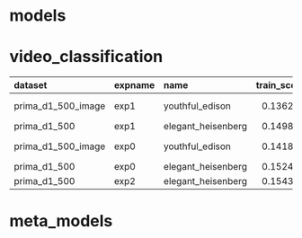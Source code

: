 # models 

# video_classification 

| dataset            | expname   | name               |   train_score |   val_score |   test_score | ref     | report                                                                                                                | description     | created    |
|:-------------------|:----------|:-------------------|--------------:|------------:|-------------:|:--------|:----------------------------------------------------------------------------------------------------------------------|:----------------|:-----------|
| prima_d1_500_image | exp1      | youthful_edison    |      0.136293 |    0.139433 |          nan | clement | [report](https://github.com/cthorey/prima/blob/master/reports/models/video_classification/youthful_edison/exp1.md)    | meta data model | 12/11/2017 |
| prima_d1_500       | exp1      | elegant_heisenberg |      0.149899 |    0.149774 |          nan | clement | [report](https://github.com/cthorey/prima/blob/master/reports/models/video_classification/elegant_heisenberg/exp1.md) | benchmark       | 11/11/2017 |
| prima_d1_500_image | exp0      | youthful_edison    |      0.141859 |    0.150021 |          nan | clement | [report](https://github.com/cthorey/prima/blob/master/reports/models/video_classification/youthful_edison/exp0.md)    | meta data model | 12/11/2017 |
| prima_d1_500       | exp0      | elegant_heisenberg |      0.152482 |    0.152635 |          nan | clement | [report](https://github.com/cthorey/prima/blob/master/reports/models/video_classification/elegant_heisenberg/exp0.md) | benchmark       | 11/11/2017 |
| prima_d1_500       | exp2      | elegant_heisenberg |      0.154301 |    0.153964 |          nan | clement | [report](https://github.com/cthorey/prima/blob/master/reports/models/video_classification/elegant_heisenberg/exp2.md) | benchmark       | 11/11/2017 |

# meta_models 


